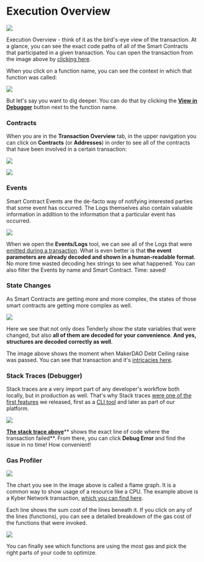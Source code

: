 # Execution Overview

![](<../../.gitbook/assets/image (57).png>)

Execution Overview - think of it as the bird's-eye view of the transaction. At a glance, you can see the exact code paths of all of the Smart Contracts that participated in a given transaction. You can open the transaction from the image above by [clicking here](https://dashboard.tenderly.co/tx/main/0x97c37f37988c010a37a8c550b03af37c04bffa2ba6be7d1135f0a26c0e00f532).

When you click on a function name, you can see the context in which that function was called:

![](<../../.gitbook/assets/image (30).png>)

But let's say you want to dig deeper. You can do that by clicking the [**View in Debugger**](../../debugger/how-to-use-tenderly-debugger/) button next to the function name.

### Contracts

When you are in the **Transaction Overview** tab, in the upper navigation you can click on **Contracts** (or **Addresses**) in order to see all of the contracts that have been involved in a certain transaction:

![](<../../.gitbook/assets/Screenshot 2021-10-14 at 15.21.21.png>)

![](<../../.gitbook/assets/Screenshot 2021-10-14 at 15.21.39.png>)

### Events

Smart Contract Events are the de-facto way of notifying interested parties that some event has occurred. The Logs themselves also contain valuable information in addition to the information that a particular event has occurred.

![](<../../.gitbook/assets/image (55).png>)

When we open the **Events/Logs** tool, we can see all of the Logs that were [emitted during a transaction](https://dashboard.tenderly.co/tx/main/0x97c37f37988c010a37a8c550b03af37c04bffa2ba6be7d1135f0a26c0e00f532/logs). What is even better is that **the event parameters are already decoded and shown in a human-readable format**. No more time wasted decoding hex strings to see what happened. You can also filter the Events by name and Smart Contract. Time: saved!

### State Changes

As Smart Contracts are getting more and more complex, the states of those smart contracts are getting more complex as well.

![](<../../.gitbook/assets/image (39).png>)

Here we see that not only does Tenderly show the state variables that were changed, but also **all of them are decoded for your convenience**. **And yes, structures are decoded correctly as well**.

The image above shows the moment when MakerDAO Debt Ceiling raise was passed. You can see that transaction and it's [intricacies here](https://dashboard.tenderly.co/tx/main/0x8ab00efe4d4626eabd6752a6d9f130ab95773a2be312027c0f3776685ffb9ffa).

### Stack Traces (Debugger)

Stack traces are a very import part of any developer's workflow both locally, but in production as well. That's why Stack traces [were one of the first features](http://blog.tenderly.co/improving-smart-contract-development-with-tenderly-and-human-readable-stack-traces/) we released, first as a [CLI tool](https://github.com/Tenderly/tenderly-cli) and later as part of our platform.

![](<../../.gitbook/assets/image (50).png>)

[**The stack trace above**](https://dashboard.tenderly.co/tx/main/0x66016977d78e01a8ff0609f14ec6fc8caf95db6c666e86ac589bd76942688db0)** shows the exact line of code where the transaction failed**. From there, you can click **Debug Error** and find the issue in no time! How convenient!

### Gas Profiler

![](<../../.gitbook/assets/image (54).png>)

The chart you see in the image above is called a flame graph. It is a common way to show usage of a resource like a CPU. The example above is a Kyber Network transaction, [which you can find here](https://dashboard.tenderly.co/tx/main/0x97c37f37988c010a37a8c550b03af37c04bffa2ba6be7d1135f0a26c0e00f532/gas-usage).

Each line shows the sum cost of the lines beneath it. If you click on any of the lines (functions), you can see a detailed breakdown of the gas cost of the functions that were invoked.

![](<../../.gitbook/assets/image (42).png>)

You can finally see which functions are using the most gas and pick the right parts of your code to optimize.
